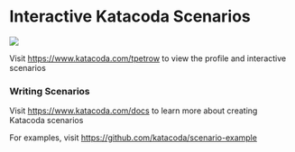 # Interactive Katacoda Scenarios

[![](http://shields.katacoda.com/katacoda/tpetrow/count.svg)](https://www.katacoda.com/tpetrow "Get your profile on Katacoda.com")

Visit https://www.katacoda.com/tpetrow to view the profile and interactive scenarios

### Writing Scenarios
Visit https://www.katacoda.com/docs to learn more about creating Katacoda scenarios

For examples, visit https://github.com/katacoda/scenario-example
